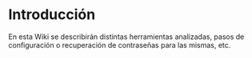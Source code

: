 # Introducción #

En esta Wiki se describirán distintas herramientas analizadas, pasos de configuración o recuperación de contraseñas para las mismas, etc.